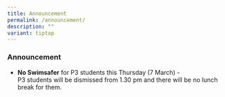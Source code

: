 ```yaml
---
title: Announcement
permalink: /announcement/
description: ""
variant: tiptap
---
```

<h3>Announcement</h3>
<p></p>
<ul data-tight="true" class="tight">
<li>
<p><strong>No&nbsp;Swimsafer</strong>&nbsp;for P3 students this Thursday
(7 March) -
<br>P3 students will be dismissed from 1.30 pm and there will be&nbsp;no&nbsp;lunch
break for them.</p>
</li>
</ul>
<p></p>